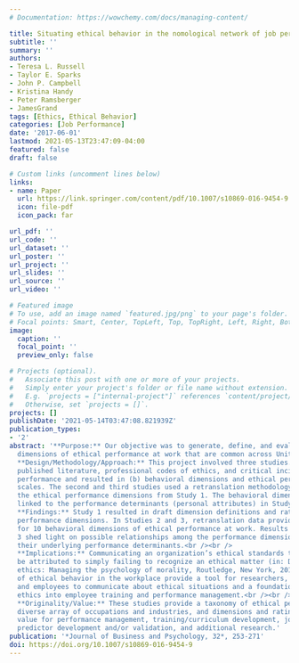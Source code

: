 ```yaml
---
# Documentation: https://wowchemy.com/docs/managing-content/

title: Situating ethical behavior in the nomological network of job performance
subtitle: ''
summary: ''
authors:
- Teresa L. Russell
- Taylor E. Sparks
- John P. Campbell
- Kristina Handy
- Peter Ramsberger
- JamesGrand
tags: [Ethics, Ethical Behavior]
categories: [Job Performance]
date: '2017-06-01'
lastmod: 2021-05-13T23:47:09-04:00
featured: false
draft: false

# Custom links (uncomment lines below)
links:
- name: Paper
  url: https://link.springer.com/content/pdf/10.1007/s10869-016-9454-9.pdf
  icon: file-pdf
  icon_pack: far

url_pdf: ''
url_code: ''
url_dataset: ''
url_poster: ''
url_project: ''
url_slides: ''
url_source: ''
url_video: ''

# Featured image
# To use, add an image named `featured.jpg/png` to your page's folder.
# Focal points: Smart, Center, TopLeft, Top, TopRight, Left, Right, BottomLeft, Bottom, BottomRight.
image:
  caption: ''
  focal_point: ''
  preview_only: false

# Projects (optional).
#   Associate this post with one or more of your projects.
#   Simply enter your project's folder or file name without extension.
#   E.g. `projects = ["internal-project"]` references `content/project/deep-learning/index.md`.
#   Otherwise, set `projects = []`.
projects: []
publishDate: '2021-05-14T03:47:08.821939Z'
publication_types:
- '2'
abstract: '**Purpose:** Our objective was to generate, define, and evaluate behavioral
  dimensions of ethical performance at work that are common across United States occupations.<br /><br />
  **Design/Methodology/Approach:** This project involved three studies. Study 1 involved (a) qualitative review of
  published literature, professional codes of ethics, and critical incidents of (un)ethical
  performance and resulted in (b) behavioral dimensions and ethical performance rating
  scales. The second and third studies used a retranslation methodology to evaluate
  the ethical performance dimensions from Study 1. The behavioral dimensions were
  linked to the performance determinants (personal attributes) in Study 3.<br /><br />
  **Findings:** Study 1 resulted in draft dimension definitions and rating scales for 10 ethical
  performance dimensions. In Studies 2 and 3, retranslation data provided strong support
  for 10 behavioral dimensions of ethical performance at work. Results from Study
  3 shed light on possible relationships among the performance dimensions based on
  their underlying performance determinants.<br /><br />
  **Implications:** Communicating an organization’s ethical standards to employees is important because some ethical breakdowns can
  be attributed to simply failing to recognize an ethical matter (in: DeCremer, Managerial
  ethics: Managing the psychology of morality, Routledge, New York, 2011). Definitions
  of ethical behavior in the workplace provide a tool for researchers, employers,
  and employees to communicate about ethical situations and a foundation for folding
  ethics into employee training and performance management.<br /><br />
  **Originality/Value:** These studies provide a taxonomy of ethical performance at work that generalizes to a
  diverse array of occupations and industries, and dimensions and rating scales have
  value for performance management, training/curriculum development, job analysis,
  predictor development and/or validation, and additional research.'
publication: '*Journal of Business and Psychology, 32*, 253-271'
doi: https://doi.org/10.1007/s10869-016-9454-9
---
```

